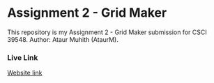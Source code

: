 # Assignment 2 - Grid Maker

This repository is my Assignment 2 - Grid Maker submission for CSCI 39548.
Author: Ataur Muhith (AtaurM).

### Live Link
[Website link](https://ataurm.github.io/cs39548-assignment-02/index.html)
